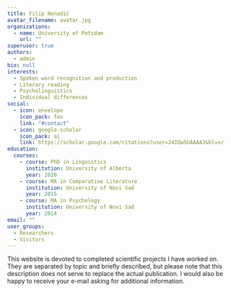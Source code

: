 ```yaml
---
title: Filip Nenadić
avatar_filename: avatar.jpg
organizations:
  - name: University of Potsdam
    url: ""
superuser: true
authors:
  - admin
bio: null
interests:
  - Spoken word recognition and production
  - Literary reading
  - Psycholinguistics
  - Individual differences
social:
  - icon: envelope
    icon_pack: fas
    link: "#contact"
  - icon: google-scholar
    icon_pack: ai
    link: https://scholar.google.com/citations?user=24IQw5UAAAAJ&hl=sr
education:
  courses:
    - course: PhD in Linguistics
      institution: University of Alberta
      year: 2020
    - course: MA in Comparative Literature
      institution: University of Novi Sad
      year: 2015
    - course: MA in Psychology
      institution: University of Novi Sad
      year: 2014
email: ""
user_groups:
  - Researchers
  - Visitors
---
```

This website is devoted to completed scientific projects I have worked on. They are separated by topic and briefly described, but please note that this description does not serve to replace the actual publication. I would also be happy to receive your e-mail asking for additional information.
